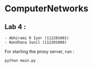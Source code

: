 # ComputerNetworks

## Lab 4 :
    - Abhirami R Iyer (112201001)
    - Nandhana Sunil (112201008)

For starting the proxy server, run : 

`python main.py`